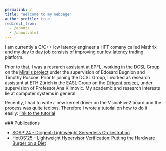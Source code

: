 ```yaml
---
permalink: /
title: "Welcome to my webpage"
author_profile: true
redirect_from: 
  - /about/
  - /about.html
---
```



I am currently a C/C++ low latency engineer a HFT comany called Mathrix and my day to day job consists of improving our low latency trading platform.

Prior to that, I was a research assistant at EPFL, working in the DCSL Group on the [Miralis project](https://miralis-firmware.github.io) under the supervision of Edouard Bugnion and Timothy Roscoe. Prior to joining the DCSL Group, I worked as research assistant at ETH Zürich in the EASL Group on the [Dirigent project](https://github.com/eth-easl/dirigent), under supervision of Professor Ana Klimovic. My academic and research interests lie at computer systems in general.

Recently, I had to write a new kernel driver on the VisionFive2 board and the process was quite tedious.  Therefore I wrote a tutorial on how to do it easily: [link to the tutorial](https://francois141.github.io/visionfive2-board-custom-kernel/)

### Publications

- [SOSP'24 - Dirigent: Lightweight Serverless Orchestration](https://scholar.google.com/citations?user=JxRxHlEAAAAJ&hl=fr)
- [HotOS'25 - Lightweight Hypervisor Verification: Putting the Hardware Burger on a Diet](https://miralis-firmware.github.io/papers/hyper-verif.pdf)
